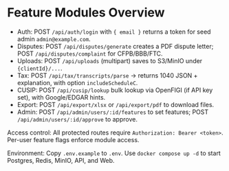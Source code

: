 # Feature Modules Overview

- Auth: POST `/api/auth/login` with `{ email }` returns a token for seed admin `admin@example.com`.
- Disputes: POST `/api/disputes/generate` creates a PDF dispute letter; POST `/api/disputes/complaint` for CFPB/BBB/FTC.
- Uploads: POST `/api/uploads` (multipart) saves to S3/MinIO under `{clientId}/...`.
- Tax: POST `/api/tax/transcripts/parse` -> returns 1040 JSON + explanation, with option `includeScheduleC`.
- CUSIP: POST `/api/cusip/lookup` bulk lookup via OpenFIGI (if API key set), with Google/EDGAR hints.
- Export: POST `/api/export/xlsx` or `/api/export/pdf` to download files.
- Admin: POST `/api/admin/users/:id/features` to set features; POST `/api/admin/users/:id/approve` to approve.

Access control: All protected routes require `Authorization: Bearer <token>`. Per-user feature flags enforce module access.

Environment: Copy `.env.example` to `.env`. Use `docker compose up -d` to start Postgres, Redis, MinIO, API, and Web.